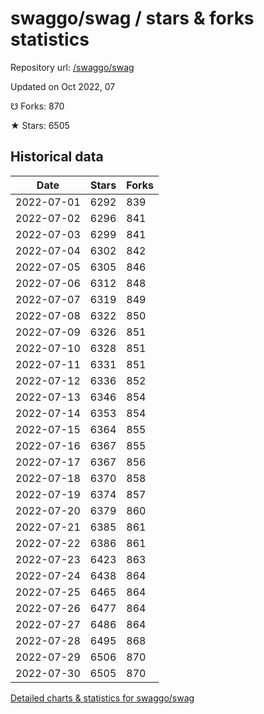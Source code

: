# swaggo/swag / stars & forks statistics

Repository url: [/swaggo/swag](https://github.com/swaggo/swag)

Updated on Oct 2022, 07

☋ Forks: 870

★ Stars: 6505

## Historical data
| Date | Stars | Forks |
|------|-------|-------|
| 2022-07-01 | 6292 | 839 | 
| 2022-07-02 | 6296 | 841 | 
| 2022-07-03 | 6299 | 841 | 
| 2022-07-04 | 6302 | 842 | 
| 2022-07-05 | 6305 | 846 | 
| 2022-07-06 | 6312 | 848 | 
| 2022-07-07 | 6319 | 849 | 
| 2022-07-08 | 6322 | 850 | 
| 2022-07-09 | 6326 | 851 | 
| 2022-07-10 | 6328 | 851 | 
| 2022-07-11 | 6331 | 851 | 
| 2022-07-12 | 6336 | 852 | 
| 2022-07-13 | 6346 | 854 | 
| 2022-07-14 | 6353 | 854 | 
| 2022-07-15 | 6364 | 855 | 
| 2022-07-16 | 6367 | 855 | 
| 2022-07-17 | 6367 | 856 | 
| 2022-07-18 | 6370 | 858 | 
| 2022-07-19 | 6374 | 857 | 
| 2022-07-20 | 6379 | 860 | 
| 2022-07-21 | 6385 | 861 | 
| 2022-07-22 | 6386 | 861 | 
| 2022-07-23 | 6423 | 863 | 
| 2022-07-24 | 6438 | 864 | 
| 2022-07-25 | 6465 | 864 | 
| 2022-07-26 | 6477 | 864 | 
| 2022-07-27 | 6486 | 864 | 
| 2022-07-28 | 6495 | 868 | 
| 2022-07-29 | 6506 | 870 | 
| 2022-07-30 | 6505 | 870 | 


[Detailed charts & statistics for swaggo/swag](https://reviewgithub.com/rep/swaggo/swag)
